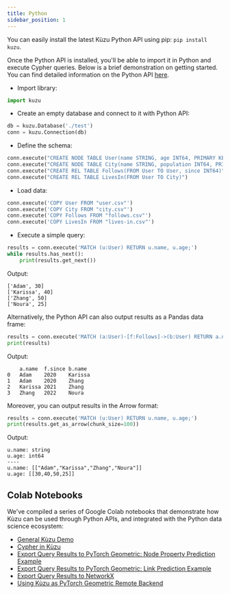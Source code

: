 ```yaml
---
title: Python
sidebar_position: 1
---
```


You can easily install the latest Kùzu Python API using pip: `pip install kuzu`. 

Once the Python API is installed, you'll be able to import it in Python and execute Cypher queries. 
Below is a brief demonstration on getting started. 
You can find detailed information on the Python API [here](https://kuzudb.com/api-docs/python).

- Import library:

```python
import kuzu
```

- Create an empty database and connect to it with Python API:

```python
db = kuzu.Database('./test')
conn = kuzu.Connection(db)
```

- Define the schema:

```python
conn.execute("CREATE NODE TABLE User(name STRING, age INT64, PRIMARY KEY (name))")
conn.execute("CREATE NODE TABLE City(name STRING, population INT64, PRIMARY KEY (name))")
conn.execute("CREATE REL TABLE Follows(FROM User TO User, since INT64)")
conn.execute("CREATE REL TABLE LivesIn(FROM User TO City)")
```

- Load data:

```python
conn.execute('COPY User FROM "user.csv"')
conn.execute('COPY City FROM "city.csv"')
conn.execute('COPY Follows FROM "follows.csv"')
conn.execute('COPY LivesIn FROM "lives-in.csv"')
```

- Execute a simple query:

```python
results = conn.execute('MATCH (u:User) RETURN u.name, u.age;')
while results.has_next():
    print(results.get_next())
```

Output:
```
['Adam', 30]
['Karissa', 40]
['Zhang', 50]
['Noura', 25]
```

Alternatively, the Python API can also output results as a Pandas data frame:
```python
results = conn.execute('MATCH (a:User)-[f:Follows]->(b:User) RETURN a.name, f.since, b.name;').get_as_df()
print(results)
```

Output:
```
	a.name	f.since	b.name
0	Adam	2020	Karissa
1	Adam	2020	Zhang
2	Karissa	2021	Zhang
3	Zhang	2022	Noura
```

Moreover, you can output results in the Arrow format:
```python
results = conn.execute('MATCH (u:User) RETURN u.name, u.age;')
print(results.get_as_arrow(chunk_size=100))
```

Output:
```
u.name: string
u.age: int64
----
u.name: [["Adam","Karissa","Zhang","Noura"]]
u.age: [[30,40,50,25]]
```

## Colab Notebooks

We've compiled a series of Google Colab notebooks that demonstrate how Kùzu can be used through Python APIs, and integrated with the Python data science ecosystem:

- [General Kùzu Demo](https://colab.research.google.com/drive/15OLPggnRSBmR_K9yzq6iAGE5MDzNwqoN)
- [Cypher in Kùzu](https://colab.research.google.com/drive/1NcR-xL4Rb7nprgbvk6N2dIP30oqyUucm)
- [Export Query Results to PyTorch Geometric: Node Property Prediction Example](https://colab.research.google.com/drive/1fzcwBwTY-M19p7OOTIaynfgHFcAQo9NK)
- [Export Query Results to PyTorch Geometric: Link Prediction Example](https://colab.research.google.com/drive/1QdX7CDdajIAb04lqaO5PfJlpKG-ljG28)
- [Export Query Results to NetworkX](https://colab.research.google.com/drive/1NDsnFDWcSGoaOl-mOgG0zrPG2VAr8Q6H)
- [Using Kùzu as PyTorch Geometric Remote Backend](https://colab.research.google.com/drive/12fOSqPm1HQTz_m9caRW7E_92vaeD9xq6)
